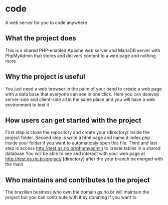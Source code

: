 # code
A web server for you to code anywhere


## What the project does
This is a shared PHP-enabled Apache web server and MariaDB server with PhpMyAdmin that stores and delivers content to a web page and nothing more

## Why the project is useful
You just need a web browser in the palm of your hand to create a web page with a data base that everyone can see in one click. Here you can delevop server-side and client-side all in the same place and you will have a web environment to test it

## How users can get started with the project
First step is clone the repository and create your /directory/ inside the project folder. Second step is write a html page and name it index.php inside your folder if you want to automaticaly open this file. Third and last step is access http://test.gs.rio.br/phpmyadmin to create tables in a shared database
You will be able to see and interact with your web page at http://test.gs.rio.br/project/ [directory]  after the your branch be merged with the main

## Who maintains and contributes to the project
The brazilian business who own the domain gs.rio.br will maintain the project but you can contribute with it by donating if you want to 

[comment]: <> (Be warned that everyone with the correct credentials can see and manage the data base)
[//]: # "The folder /project/ in this repository is the only one that the server can reach for security purpose and it math with the /project/ directory in the web page"
[//]: # (To use PhpMyAdmin, test:test)
